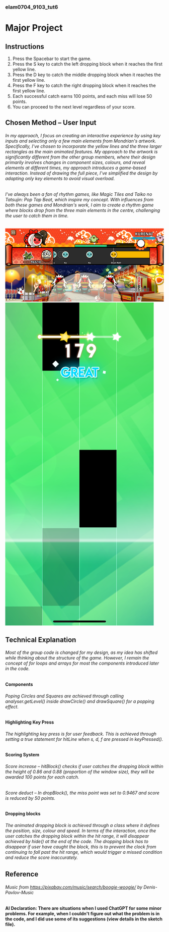 ### elam0704_9103_tut6
# Major Project

## Instructions
 1. Press the Spacebar to start the game.
 2.	Press the S key to catch the left dropping block when it reaches the first yellow line.
 3.	Press the D key to catch the middle dropping block when it reaches the first yellow line.
 4.	Press the F key to catch the right dropping block when it reaches the first yellow line.
 5.	Each successful catch earns 100 points, and each miss will lose 50 points.
 6.	You can proceed to the next level regardless of your score.

## Chosen Method – User Input
###### In my approach, I focus on creating an interactive experience by using key inputs and selecting only a few main elements from Mondrian's artwork. Specifically, I've chosen to incorporate the yellow lines and the three larger rectangles as the main animated features. My approach to the artwork is significantly different from the other group members, where their design primarily involves changes in component sizes, colours, and reveal elements at different times, my approach introduces a game-based interaction. Instead of drawing the full piece, I’ve simplified the design by adapting only key elements to avoid visual overload.

###### I've always been a fan of rhythm games, like *Magic Tiles* and *Taiko no Tatsujin: Pop Tap Beat*, which inspire my concept. With influences from both these games and Mondrian's work, I aim to create a rhythm game where blocks drop from the three main elements in the centre, challenging the user to catch them in time.

![Taiko no Tatsujin: Pop Tap Beat](assets/Taiko.PNG)
![Magic Tiles](assets/MagicTiles.PNG)

## Technical Explanation
###### Most of the group code is changed for my design, as my idea has shifted while thinking about the structure of the game. However, I remain the concept of for loops and arrays for most the components introduced later in the code.

#### Components
###### Poping Circles and Squares are achieved through calling analyser.getLevel() inside drawCircle() and drawSquare() for  a popping effect.

#### Highlighting Key Press
###### The highlighting key press is for user feedback. This is achieved through setting a true statement for hitLine when s, d, f are pressed in keyPressed(). 

#### Scoring System
###### Score increase –  hitBlock() checks if user catches the dropping block within the height of 0.86 and 0.88 (proportion of the window size), they will be awarded 100 points for each catch.
###### Score deduct – In dropBlock(), the miss point was set to 0.9467 and score is reduced by 50 points.

#### Dropping blocks
###### The animated dropping block is achieved through a class where it defines the position, size, colour and speed. In terms of the interaction, once the user catches the dropping block within the hit range, it will disappear achieved by hide() at the end of the code. The dropping block has to disappear if user have caught the block, this is to prevent the clock from continuing to fall past the hit range, which would trigger a missed condition and reduce the score inaccurately.

## Reference
###### Music from https://pixabay.com/music/search/boogie-woogie/ by Denis-Pavlov-Music
#### AI Declaration: There are situations when I used ChatGPT for some minor problems. For example, when I couldn't figure out what the problem is in the code, and I did use some of its suggestions (view details in the sketch file).